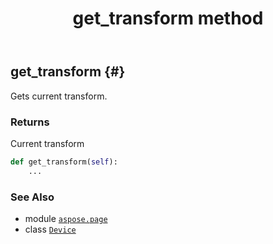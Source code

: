 ﻿---
title: get_transform method
second_title: Aspose.Page for Python via .NET API References
description: 
type: docs
weight: 280
url: /python-net/aspose.page/device/get_transform/
is_root: false
---

## get_transform {#}

Gets current transform.


### Returns 


Current transform


```python
def get_transform(self):
    ...
```





### See Also
* module [`aspose.page`](../../)
* class [`Device`](/page/python-net/aspose.page/device)
